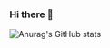 ### Hi there 👋

![Anurag's GitHub stats](https://github-readme-stats.vercel.app/api?username=c0sc0s&show_icons=trueo&theme=highcontrast)

<a href="https://github.com/anuraghazra/github-readme-stats">
  <img align="center" src="https://github-readme-stats.vercel.app/api/pin/?username=c0sc0s&repo=JavaScriptThoroughly&bg_color=#23074d,#cc5333 />
</a>






<!--
**c0sc0s/c0sc0s** is a ✨ _special_ ✨ repository because its `README.md` (this file) appears on your GitHub profile.

Here are some ideas to get you started:

- 🔭 I’m currently working on ...
- 🌱 I’m currently learning ...
- 👯 I’m looking to collaborate on ...
- 🤔 I’m looking for help with ...
- 💬 Ask me about ...
- 📫 How to reach me: ...
- 😄 Pronouns: ...
- ⚡ Fun fact: ...
-->
